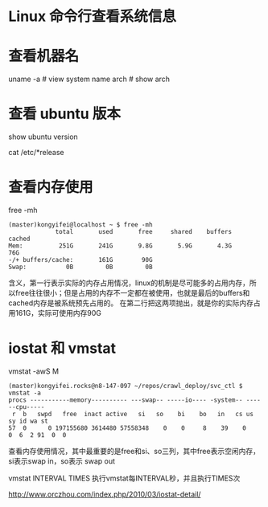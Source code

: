 # Linux 命令行查看系统信息

<!--
ID: ade1e70c-e327-4756-b545-b6b85051c0b7
Status: publish
Date: 2018-03-03T05:23:00
Modified: 2020-05-16T11:30:52
wp_id: 599
-->

# 查看机器名

uname -a # view system name
arch # show arch

# 查看 ubuntu 版本

show ubuntu version

cat /etc/*release


# 查看内存使用

free -mh

```
(master)kongyifei@localhost ~ $ free -mh
             total       used       free     shared    buffers     cached
Mem:          251G       241G       9.8G       5.9G       4.3G        76G
-/+ buffers/cache:       161G        90G
Swap:           0B         0B         0B
```

含义，第一行表示实际的内存占用情况，linux的机制是尽可能多的占用内存，所以free往往很小；但是占用的内存不一定都在被使用，也就是最后的buffers和cached内存是被系统预先占用的。
在第二行把这两项抛出，就是你的实际内存占用161G，实际可使用内存90G

# iostat 和 vmstat

vmstat -awS M

```
(master)kongyifei.rocks@n8-147-097 ~/repos/crawl_deploy/svc_ctl $ vmstat -a
procs -----------memory---------- ---swap-- -----io---- -system-- ------cpu-----
 r  b   swpd   free  inact active   si   so    bi    bo   in   cs us sy id wa st
57  0      0 197155680 3614480 57558348    0    0     8    39    0    0  6  2 91  0  0
```

查看内存使用情况，其中最重要的是free和si、so三列，其中free表示空闲内存，si表示swap in，so表示 swap out

vmstat INTERVAL TIMES 执行vmstat每INTERVAL秒，并且执行TIMES次

http://www.orczhou.com/index.php/2010/03/iostat-detail/